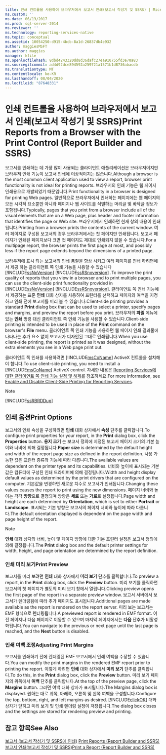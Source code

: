 ```yaml
---
title: 인쇄 컨트롤을 사용하여 브라우저에서 보고서 인쇄(보고서 작성기 및 SSRS) | Microsoft Docs
ms.custom: ''
ms.date: 06/13/2017
ms.prod: sql-server-2014
ms.reviewer: ''
ms.technology: reporting-services-native
ms.topic: conceptual
ms.assetid: 10054250-d915-4bcb-8a1d-26837db4e932
author: maggiesMSFT
ms.author: maggies
manager: kfile
ms.openlocfilehash: 8dbd4243320dd8d36dafc27ea910755fd3e70a83
ms.sourcegitcommit: ad4d92dce894592a259721a1571b1d8736abacdb
ms.translationtype: MT
ms.contentlocale: ko-KR
ms.lasthandoff: 08/04/2020
ms.locfileid: "87648331"
---
```

# <a name="print-reports-from-a-browser-with-the-print-control-report-builder-and-ssrs"></a><span data-ttu-id="5d221-102">인쇄 컨트롤을 사용하여 브라우저에서 보고서 인쇄(보고서 작성기 및 SSRS)</span><span class="sxs-lookup"><span data-stu-id="5d221-102">Print Reports from a Browser with the Print Control (Report Builder and SSRS)</span></span>
  <span data-ttu-id="5d221-103">보고서를 인쇄하는 데 가장 많이 사용되는 클라이언트 애플리케이션은 브라우저이지만 브라우저 인쇄 기능이 보고서 인쇄에 이상적이지는 않습니다.</span><span class="sxs-lookup"><span data-stu-id="5d221-103">Although a browser is the most common client application used to view a report, browser print functionality is not ideal for printing reports.</span></span> <span data-ttu-id="5d221-104">브라우저의 인쇄 기능은 웹 페이지 인쇄용으로 개발되었기 때문입니다.</span><span class="sxs-lookup"><span data-stu-id="5d221-104">Print functionality in a browser is designed for printing Web pages.</span></span> <span data-ttu-id="5d221-105">일반적으로 브라우저에서 인쇄하는 페이지에는 웹 페이지의 모든 시각적 요소뿐만 아니라 페이지나 웹 사이트를 식별하는 머리글 및 바닥글 정보가 포함됩니다.</span><span class="sxs-lookup"><span data-stu-id="5d221-105">Typically, pages that you print from a browser include all of the visual elements that are on a Web page, plus header and footer information that identifies the page or Web site.</span></span> <span data-ttu-id="5d221-106">브라우저에서 인쇄하면 현재 창의 내용이 인쇄됩니다.</span><span class="sxs-lookup"><span data-stu-id="5d221-106">Printing from a browser prints the contents of the current window.</span></span> <span data-ttu-id="5d221-107">여러 페이지로 구성된 보고서의 경우 브라우저에서는 첫 페이지만 인쇄됩니다. 보고서 페이지가 인쇄된 페이지보다 크면 첫 페이지도 제대로 인쇄되지 않을 수 있습니다.</span><span class="sxs-lookup"><span data-stu-id="5d221-107">For a multipage report, the browser prints the first page at most, and possibly less if the report page extends beyond the dimensions of a printed page.</span></span>  
  
 <span data-ttu-id="5d221-108">브라우저에 표시 되는 보고서의 인쇄 품질을 향상 시키고 여러 페이지를 인쇄 하려면에서 제공 하는 클라이언트 쪽 인쇄 기능을 사용할 수 있습니다 [!INCLUDE[ssNoVersion](../../includes/ssnoversion-md.md)] [!INCLUDE[ssRSnoversion](../../includes/ssrsnoversion-md.md)] .</span><span class="sxs-lookup"><span data-stu-id="5d221-108">To improve the print quality of reports that you view in a browser and to print multiple pages, you can use the client-side print functionality provided in [!INCLUDE[ssNoVersion](../../includes/ssnoversion-md.md)] [!INCLUDE[ssRSnoversion](../../includes/ssrsnoversion-md.md)].</span></span> <span data-ttu-id="5d221-109">클라이언트 쪽 인쇄 기능에서 제공하는 표준 **인쇄** 대화 상자를 사용하여 프린터를 선택하고 페이지와 여백을 지정하고 인쇄 전에 보고서를 미리 볼 수 있습니다.</span><span class="sxs-lookup"><span data-stu-id="5d221-109">Client-side printing provides a standard **Print** dialog box that can be used to select a printer, specify pages and margins, and preview the report before you print.</span></span> <span data-ttu-id="5d221-110">브라우저의 **파일** 메뉴에 있는 **인쇄** 명령 대신 클라이언트 쪽 인쇄 기능을 사용할 수 있습니다.</span><span class="sxs-lookup"><span data-stu-id="5d221-110">Client-side printing is intended to be used in place of the **Print** command on the browser's **File** menu.</span></span> <span data-ttu-id="5d221-111">클라이언트 쪽 인쇄 기능을 사용하면 웹 페이지 인쇄 결과물에 나타나는 추가 요소 없이 보고서가 디자인된 그대로 인쇄됩니다.</span><span class="sxs-lookup"><span data-stu-id="5d221-111">When you use client-side printing, the report is printed as it was designed, without the extra elements you see in a Web page print out.</span></span>  
  
 <span data-ttu-id="5d221-112">클라이언트 쪽 인쇄를 사용하려면 [!INCLUDE[msCoName](../../includes/msconame-md.md)] ActiveX 컨트롤을 설치해야 합니다.</span><span class="sxs-lookup"><span data-stu-id="5d221-112">To use client-side printing, you need to install a [!INCLUDE[msCoName](../../includes/msconame-md.md)] ActiveX control.</span></span> <span data-ttu-id="5d221-113">자세한 내용은 [Reporting Services에 대한 클라이언트 쪽 인쇄 기능 설정 및 해제](../report-server/enable-and-disable-client-side-printing-for-reporting-services.md)를 참조하세요.</span><span class="sxs-lookup"><span data-stu-id="5d221-113">For more information, see [Enable and Disable Client-Side Printing for Reporting Services](../report-server/enable-and-disable-client-side-printing-for-reporting-services.md).</span></span>  
  
> [!NOTE]  
>  [!INCLUDE[ssRBRDDup](../../includes/ssrbrddup-md.md)]  
  
## <a name="print-options"></a><span data-ttu-id="5d221-114">인쇄 옵션</span><span class="sxs-lookup"><span data-stu-id="5d221-114">Print Options</span></span>  
 <span data-ttu-id="5d221-115">보고서의 인쇄 속성을 구성하려면 **인쇄** 대화 상자에서 **속성** 단추를 클릭합니다.</span><span class="sxs-lookup"><span data-stu-id="5d221-115">To configure print properties for your report, in the **Print** dialog box, click the **Properties** button.</span></span> <span data-ttu-id="5d221-116">**용지 크기** 는 보고서 정의에 지정된 보고서 페이지 크기의 기본 높이와 너비에 의해 결정됩니다.</span><span class="sxs-lookup"><span data-stu-id="5d221-116">**Paper size** is determined by the default height and width of the report page size as defined in the report definition.</span></span> <span data-ttu-id="5d221-117">사용 가능한 값은 프린터 종류와 기능에 따라 다릅니다.</span><span class="sxs-lookup"><span data-stu-id="5d221-117">The available values are dependent on the printer type and its capabilities.</span></span> <span data-ttu-id="5d221-118">너비와 높이에 표시되는 기본값은 컴퓨터에 구성된 인쇄 드라이버에 의해 결정됩니다.</span><span class="sxs-lookup"><span data-stu-id="5d221-118">Width and height display default values as determined by the print drivers that are configured on the computer.</span></span> <span data-ttu-id="5d221-119">기본값을 변경하면 새로운 치수로 보고서가 인쇄됩니다.</span><span class="sxs-lookup"><span data-stu-id="5d221-119">Changing these values causes the report to print using the new dimensions.</span></span> <span data-ttu-id="5d221-120">페이지 너비와 높이는 각각 **방향**으로 결정되며 방향은 **세로** 또는 **가로**로 설정됩니다.</span><span class="sxs-lookup"><span data-stu-id="5d221-120">Page width and height are each determined by **Orientation**, which is set to either **Portrait** or **Landscape**.</span></span> <span data-ttu-id="5d221-121">표시되는 기본 방향은 보고서의 페이지 너비와 높이에 따라 다릅니다.</span><span class="sxs-lookup"><span data-stu-id="5d221-121">The default orientation displayed is dependent on the page width and page height of the report.</span></span>  
  
> [!NOTE]  
>  <span data-ttu-id="5d221-122">**인쇄** 대화 상자와 너비, 높이 및 페이지 방향에 대한 기본 프린터 설정은 보고서 정의에 의해 결정됩니다.</span><span class="sxs-lookup"><span data-stu-id="5d221-122">The **Print** dialog box and the default printer settings for width, height, and page orientation are determined by the report definition.</span></span>  
  
### <a name="print-preview"></a><span data-ttu-id="5d221-123">인쇄 미리 보기</span><span class="sxs-lookup"><span data-stu-id="5d221-123">Print Preview</span></span>  
 <span data-ttu-id="5d221-124">보고서를 미리 보려면 **인쇄** 대화 상자에서 **미리 보기** 단추를 클릭합니다.</span><span class="sxs-lookup"><span data-stu-id="5d221-124">To preview a report, in the **Print** dialog box, click the **Preview** button.</span></span> <span data-ttu-id="5d221-125">미리 보기를 클릭하면 보고서의 첫 페이지가 별도의 미리 보기 창에서 열립니다.</span><span class="sxs-lookup"><span data-stu-id="5d221-125">Clicking preview opens the first page of the report in a separate preview window.</span></span> <span data-ttu-id="5d221-126">보고서 서버에서 보고서가 렌더링됨에 따라 추가 페이지도 표시됩니다.</span><span class="sxs-lookup"><span data-stu-id="5d221-126">Additional pages are made available as the report is rendered on the report server.</span></span> <span data-ttu-id="5d221-127">미리 보는 보고서는 EMF 형식으로 렌더링됩니다.</span><span class="sxs-lookup"><span data-stu-id="5d221-127">A previewed report is rendered in EMF format.</span></span> <span data-ttu-id="5d221-128">이전 페이지나 다음 페이지로 이동할 수 있으며 마지막 페이지에서는 **다음** 단추가 비활성화됩니다.</span><span class="sxs-lookup"><span data-stu-id="5d221-128">You can navigate to the previous or next page until the last page is reached, and the **Next** button is disabled.</span></span>  
  
### <a name="adjusting-print-margins"></a><span data-ttu-id="5d221-129">인쇄 여백 조정</span><span class="sxs-lookup"><span data-stu-id="5d221-129">Adjusting Print Margins</span></span>  
 <span data-ttu-id="5d221-130">보고서를 인쇄하기 전에 렌더링된 EMF 보고서에서 인쇄 여백을 수정할 수 있습니다.</span><span class="sxs-lookup"><span data-stu-id="5d221-130">You can modify the print margins in the rendered EMF report prior to printing the report.</span></span> <span data-ttu-id="5d221-131">이렇게 하려면 **인쇄** 대화 상자에서 **미리 보기** 단추를 클릭합니다.</span><span class="sxs-lookup"><span data-stu-id="5d221-131">To do this, in the **Print** dialog box, click the **Preview** button.</span></span> <span data-ttu-id="5d221-132">미리 보기 페이지의 위쪽에서 **여백** 단추를 클릭합니다.</span><span class="sxs-lookup"><span data-stu-id="5d221-132">At the top of the preview page, click the **Margins** button.</span></span> <span data-ttu-id="5d221-133">그러면 여백 대화 상자가 표시됩니다.</span><span class="sxs-lookup"><span data-stu-id="5d221-133">The Margins dialog box is displayed.</span></span> <span data-ttu-id="5d221-134">원하는 대로 위쪽, 아래쪽, 오른쪽 및 왼쪽 여백을 구성합니다.</span><span class="sxs-lookup"><span data-stu-id="5d221-134">Configure the top, bottom, right, and left margins as desired.</span></span> [!INCLUDE[clickOK](../../includes/clickok-md.md)] <span data-ttu-id="5d221-135">대화 상자가 닫히고 미리 보기 및 인쇄 렌더링 설정이 저장됩니다.</span><span class="sxs-lookup"><span data-stu-id="5d221-135">The dialog box closes and the settings are stored for rendering preview and printing.</span></span>  
  
## <a name="see-also"></a><span data-ttu-id="5d221-136">참고 항목</span><span class="sxs-lookup"><span data-stu-id="5d221-136">See Also</span></span>  
 <span data-ttu-id="5d221-137">[보고서 &#40;보고서 작성기 및 SSRS에 인쇄&#41;](print-reports-report-builder-and-ssrs.md) </span><span class="sxs-lookup"><span data-stu-id="5d221-137">[Print Reports &#40;Report Builder and SSRS&#41;](print-reports-report-builder-and-ssrs.md) </span></span>  
 [<span data-ttu-id="5d221-138">보고서 인쇄&#40;보고서 작성기 및 SSRS&#41;</span><span class="sxs-lookup"><span data-stu-id="5d221-138">Print a Report &#40;Report Builder and SSRS&#41;</span></span>](print-a-report-report-builder-and-ssrs.md)  
  
  
